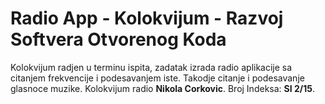 # Radio App - Kolokvijum - Razvoj Softvera Otvorenog Koda
Kolokvijum radjen u terminu ispita, zadatak izrada radio aplikacije sa citanjem frekvencije i podesavanjem iste. Takodje citanje i 
podesavanje glasnoce muzike. 
Kolokvijum radio **Nikola Corkovic**.
Broj Indeksa: **SI 2/15**.
